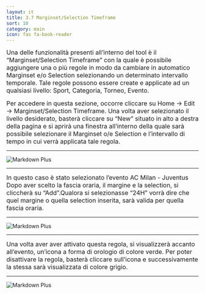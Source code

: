 ```yaml
---
layout: it
title: 3.7 Marginset/Selection Timeframe
sort: 10
category: main
icon: fas fa-book-reader
---
```

<p class="message">

</p>

<font size="3">Una delle funzionalità presenti all’interno del tool è il “Marginset/Selection Timeframe” con la quale è possibile aggiungere una o più regole in modo da cambiare in automatico Marginset e/o Selection selezionando un determinato intervallo temporale. Tale regole possono essere create e applicate ad un qualsiasi livello: Sport, Categoria, Torneo, Evento.

Per accedere in questa sezione, occorre cliccare su Home -> Edit -> Marginset/Selection Timeframe. Una volta aver selezionato il livello desiderato, basterà cliccare su “New” situato in alto a destra della pagina e si aprirà una finestra all’interno della quale sarà possibile selezionare il Marginset o/e Selection e l’intervallo di tempo in cui verrà applicata tale regola.</font>

---
 
![Markdown Plus](http://10.10.3.166/images/5/5e/Oam-tool-margin-selection-timeframe.png)

---

<font size="3">In questo caso è stato selezionato l’evento AC Milan - Juventus Dopo aver scelto la fascia oraria, il margine e la selection, si cliccherà su “Add”.Qualora si selezionasse “24H” vorrà dire che quel margine o quella selection inserita, sarà valida per quella fascia oraria.</font>

---

 ![Markdown Plus](http://10.10.3.166/images/9/90/Oam-tool-margin-selection-timeframe-milan.png)

---

 <font size="3"> Una volta aver aver attivato questa regola, si visualizzerà accanto all’evento, un’icona a forma di orologio di colore verde. Per poter disattivare la regola, basterà cliccare sull’icona e successivamente la stessa sarà visualizzata di colore grigio.</font> 
 
 ---

 ![Markdown Plus](http://10.10.3.166/images/a/ac/Oam-tool-timeframe-deactivation.png)
